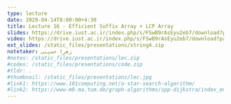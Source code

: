 ```yaml
---
type: lecture
date: 2020-04-14T8:00:00+4:30
title: Lecture 16 - Efficient Suffix Array + LCP Array
slides: https://drive.iust.ac.ir/index.php/s/FSwB9rAsEyu2eb7/download?path=%2FSlides&files=S16.pdf
video: https://drive.iust.ac.ir/index.php/s/FSwB9rAsEyu2eb7/download?path=%2FVideos&files=S16.mp4
ext_slides: /static_files/presentations/string4.zip
notetaker: زهرا حسینی
#notes: /static_files/presentations/lec.zip
#codes: /static_files/presentations/code.zip
#tldr: .
#thumbnail: /static_files/presentations/lec.jpg
#link1: https://www.101computing.net/a-star-search-algorithm/
#link2: https://www-m9.ma.tum.de/graph-algorithms/spp-dijkstra/index_en.html
---
```

